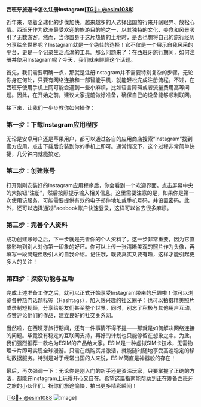 **西班牙旅遊卡怎么注册Instagram[[TG💪+ @esim1088](https://t.me/s/esim1088)]**

近年来，随着全球化的步伐加快，越来越多的人选择出国旅行来开阔眼界、放松心情。西班牙作为欧洲最受欢迎的旅游目的地之一，以其独特的文化、美食和风景吸引了无数游客。然而，当你置身于这片热情的土地时，是否也想将自己的旅行经历分享给全世界呢？Instagram就是一个绝佳的选择！它不仅是一个展示自我风采的平台，更是一个记录生活点滴的工具。那么问题来了：在西班牙旅行期间，如何注册并使用Instagram呢？今天，我们就来聊聊这个话题。

首先，我们需要明确一点，那就是注册Instagram并不需要特别复杂的步骤。无论你身在何处，只要有网络连接和一部智能手机，就能轻松完成注册流程。不过，在西班牙使用手机上网可能会遇到一些小麻烦，比如语言障碍或者流量费用高等问题。因此，在开始之前，建议大家提前做好准备，确保自己的设备能够顺利联网。

接下来，让我们一步步教你如何操作：

### 第一步：下载Instagram应用程序

无论是安卓用户还是苹果用户，都可以通过各自的应用商店搜索“Instagram”找到官方应用。点击下载后安装到你的手机上即可。通常情况下，这个过程非常简单快捷，几分钟内就能搞定。

### 第二步：创建账号

打开刚刚安装好的Instagram应用程序后，你会看到一个欢迎界面。点击屏幕中央的大按钮“注册”，然后按照提示输入相关信息。这里需要注意的是，如果你是第一次使用该服务，可能需要提供有效的电子邮件地址或手机号码，并设置密码。此外，还可以选择通过Facebook账户快速登录，这样可以省去很多麻烦。

### 第三步：完善个人资料

成功创建账号之后，下一步就是完善你的个人资料了。这一步非常重要，因为它直接影响到别人对你第一印象的好坏。你可以上传一张清晰美观的照片作为头像，再填写一段简短但吸引人的自我介绍。记住哦，既要真实又要有趣，这样才能引起更多人的关注！

### 第四步：探索功能与互动

完成上述准备工作之后，就可以正式开始享受Instagram带来的乐趣啦！你可以浏览各种热门话题标签（Hashtags），加入感兴趣的社区圈子；也可以拍摄精美照片或录制短视频，分享给朋友们甚至整个世界。同时，别忘了积极与其他用户互动，点赞评论他们的作品，建立良好的社交关系网。

当然啦，在西班牙旅行期间，还有一件事情不得不提——那就是如何解决网络连接的问题。毕竟没有稳定的互联网支持，再好的计划也只能停留在想象之中。为此，我们强烈推荐一款名为ESIM的产品给大家。ESIM是一种虚拟SIM卡技术，无需物理卡片即可实现全球漫游。只需在线购买并激活，就能随时随地享受高速稳定的移动数据服务。特别是对于经常出国的人来说，ESIM简直是神器般的存在！

最后，再次强调一下：无论你是刚入门的新手还是资深玩家，只要掌握了正确的方法，都能在Instagram上玩得开心又自在。希望这篇指南能帮助到正在筹备西班牙之旅的小伙伴们。祝你们旅途愉快，拍出更多精彩瞬间！

[[TG💪+ @esim1088](https://t.me/s/esim1088) ![Image](https://i.postimg.cc/4NQfJmqS/Snipaste-2025-05-13-00-14-12.png)]
